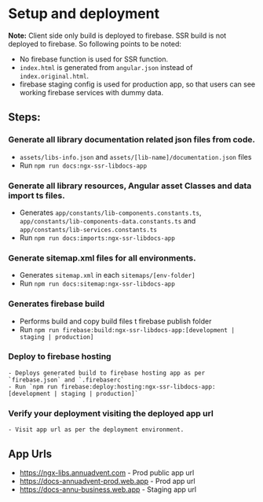 # Setup and deployment

**Note:**
Client side only build is deployed to firebase. SSR build is not deployed to firebase. So following points to be noted:
- No firebase function is used for SSR function.
- `index.html` is generated from `angular.json` instead of `index.original.html`.
- firebase staging config is used for production app, so that users can see working firebase services with dummy data.

## Steps:

### Generate all library documentation related json files from code.
 - `assets/libs-info.json` and `assets/[lib-name]/documentation.json` files
 - Run `npm run docs:ngx-ssr-libdocs-app`

### Generate all library resources, Angular asset Classes and data import ts files.
 - Generates `app/constants/lib-components.constants.ts`, `app/constants/lib-components-data.constants.ts` and `app/constants/lib-services.constants.ts`
 - Run `npm run docs:imports:ngx-ssr-libdocs-app`

### Generate sitemap.xml files for all environments.
 - Generates `sitemap.xml` in each `sitemaps/[env-folder]`
 - Run `npm run docs:sitemap:ngx-ssr-libdocs-app`

### Generates firebase build
- Performs build and copy build files t firebase publish folder
- Run `npm run firebase:build:ngx-ssr-libdocs-app:[development | staging | production]`

### Deploy to firebase hosting
    - Deploys generated build to firebase hosting app as per `firebase.json` and `.firebaserc`
    - Run `npm run firebase:deploy:hosting:ngx-ssr-libdocs-app:[development | staging | production]`
### Verify your deployment visiting the deployed app url
    - Visit app url as per the deployment environment.

## App Urls
- https://ngx-libs.annuadvent.com - Prod public app url
- https://docs-annuadvent-prod.web.app - Prod app url
- https://docs-annu-business.web.app - Staging app url
